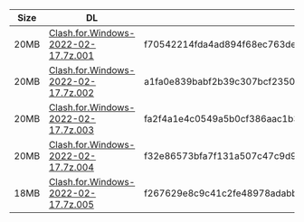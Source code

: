 |    Size   |     DL  | sha512sum |
|  ---  |  ---  |  ---  |
| 20MB | [Clash.for.Windows-2022-02-17.7z.001](https://cdn.jsdelivr.net/gh/appleians/cfw_m1@main/Clash.for.Windows-2022-02-17.7z.001) | f70542214fda4ad894f68ec763de46b421861adbc0f88340470063073d1bd2b2fadbe3dcf72cd4dc2b4f74a613dfb0a2e25e665c55eb42d70db8dd0646a275d6 |
| 20MB | [Clash.for.Windows-2022-02-17.7z.002](https://cdn.jsdelivr.net/gh/appleians/cfw_m1@main/Clash.for.Windows-2022-02-17.7z.002) | a1fa0e839babf2b39c307bcf235009bf0e16659edfdb72adb3f583bdb7dd61f8d1967fe13bbd062570cf2b62c8e583d813ffc1a94f42e37512d7df9b985566b1 |
| 20MB | [Clash.for.Windows-2022-02-17.7z.003](https://cdn.jsdelivr.net/gh/appleians/cfw_m1@main/Clash.for.Windows-2022-02-17.7z.003) | fa2f4a1e4c0549a5b0cf386aac1b3a8b9a6ccaebed36eb99d8893bf892f322e2bc871b26555ac4c34ebf56d3f689c36b80d3df031538c98c48754d619c25e8fe |
| 20MB | [Clash.for.Windows-2022-02-17.7z.004](https://cdn.jsdelivr.net/gh/appleians/cfw_m1@main/Clash.for.Windows-2022-02-17.7z.004) | f32e86573bfa7f131a507c47c9d9bdbd695b74ff981277c7e7469d2eb3b214b9bfcfb060616e4363e6d154222fc493bdbfef0412c4103666bbd8a162d22e43c4 |
| 18MB | [Clash.for.Windows-2022-02-17.7z.005](https://cdn.jsdelivr.net/gh/appleians/cfw_m1@main/Clash.for.Windows-2022-02-17.7z.005) | f267629e8c9c41c2fe48978adabbf1919aabbede50e67c8422b1d3be0561480bcbb62f6e2b00032fc6599904e0faa880d681216ebbe2d3f997043ae1fc0aec78 |

